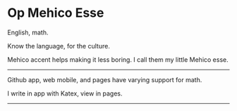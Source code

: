 # Op Mehico Esse

English, math.

Know the language,
for the culture.

Mehico accent helps making it less boring.
I call them my little Mehico esse.

---

Github app, web mobile, and pages
have varying support for math.

I write in app with Katex,
view in pages.

---
